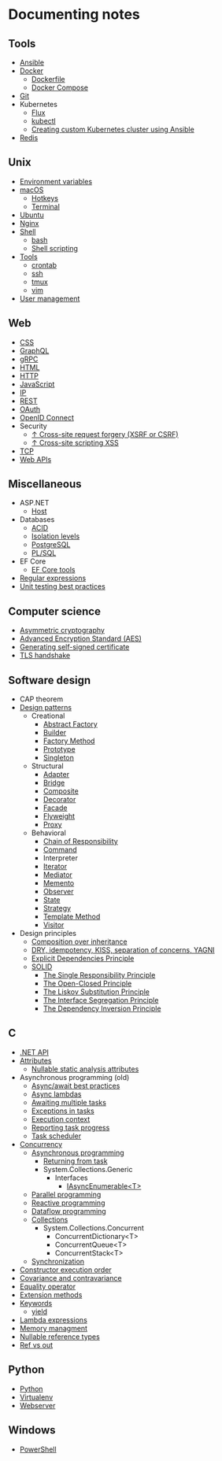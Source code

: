 # Documenting notes

## Tools

- [Ansible](tools/ansible/ansible.md)
- [Docker](tools/docker/docker.md)
  - [Dockerfile](tools/docker/dockerfiles.md)
  - [Docker Compose](tools/docker/docker%20compose.md)
- [Git](tools/git/git.md)
- Kubernetes
  - [Flux](tools/kubernetes/flux.md)
  - [kubectl](tools/kubernetes/kubectl.md)
  - [Creating custom Kubernetes cluster using Ansible](tools/kubernetes/creating%20cluster.md)
- [Redis](tools/redis.md)

## Unix

- [Environment variables](unix/environment%20variables.md)
- [macOS](unix/macos/macos.md)
  - [Hotkeys](unix/macos/hotkeys.md)
  - [Terminal](unix/macos/terminal.md)
- [Ubuntu](unix/ubuntu.md)
- [Nginx](unix/nginx.md)
- [Shell](unix/shell/shell.md)
  - [bash](unix/shell/bash.md)
  - [Shell scripting](unix/shell/shell%20scripting.md)
- [Tools](unix/tools.md)
  - [crontab](unix/crontab.md)
  - [ssh](unix/ssh.md)
  - [tmux](unix/tmux.md)
  - [vim](unix/vim.md)
- [User management](unix/user%20managment.md)

## Web

- [CSS](web/css/css.md)
- [GraphQL](web/graphql.md)
- [gRPC](web/grpc.md)
- [HTML](web/html/html.md)
- [HTTP](web/http/http.md)
- [JavaScript](web/javascript/javascript.md)
- [IP](web/ip.md)
- [REST](web/rest.md)
- [OAuth](web/oauth.md)
- [OpenID Connect](web/oidc.md)
- Security
  - [↑ Cross-site request forgery (XSRF or CSRF)](https://docs.microsoft.com/en-us/aspnet/core/security/anti-request-forgery)
  - [↑ Cross-site scripting XSS](https://docs.microsoft.com/en-us/aspnet/core/security/cross-site-scripting)
- [TCP](web/tcp.md)
- [Web APIs](web/api/api.md)

## Miscellaneous

- ASP.NET
  - [Host](asp.net/host.md)
- Databases
  - [ACID](db/transactions/acid.md)
  - [Isolation levels](db/transactions/isolation%20levels.md)
  - [PostgreSQL](db/postgres/postgres.md)
  - [PL/SQL](db/oracle/plsql.md)
- EF Core
  - [EF Core tools](efcore/tools.md)
- [Regular expressions](tools/regular%20expressions/regular%20expressions.md)
- [Unit testing best practices](tools/testing/unit%20testing%20best%20practices.md)

## Computer science

- [Asymmetric cryptography](cs/asymmetric%20cryptography.md)
- [Advanced Encryption Standard (AES)](cs/aes.md)
- [Generating self-signed certificate](cs/generating%20certificate.md)
- [TLS handshake](cs/tls%20handshake.md)

## Software design

- CAP theorem
- [Design patterns](design/design%20patterns/design%20patterns.md)
  - Creational
    - [Abstract Factory](design/design%20patterns/abstract%20factory.md)
    - [Builder](design/design%20patterns/builder.md)
    - [Factory Method](design/design%20patterns/factory%20method.md)
    - [Prototype](design/design%20patterns/prototype.md)
    - [Singleton](design/design%20patterns/singleton.md)
  - Structural
    - [Adapter](design/design%20patterns/adapter.md)
    - [Bridge](design/design%20patterns/bridge.md)
    - [Composite](design/design%20patterns/composite.md)
    - [Decorator](design/design%20patterns/decorator.md)
    - [Facade](design/design%20patterns/facade.md)
    - [Flyweight](design/design%20patterns/flyweight.md)
    - [Proxy](design/design%20patterns/proxy.md)
  - Behavioral
    - [Chain of Responsibility](design/design%20patterns/chain%20of%20responsibility.md)
    - [Command](design/design%20patterns/command.md)
    - Interpreter
    - [Iterator](design/design%20patterns/iterator.md)
    - [Mediator](design/design%20patterns/mediator.md)
    - [Memento](design/design%20patterns/memento.md)
    - [Observer](design/design%20patterns/observer.md)
    - [State](design/design%20patterns/state.md)
    - [Strategy](design/design%20patterns/strategy.md)
    - [Template Method](design/design%20patterns/template%20method.md)
    - [Visitor](design/design%20patterns/visitor.md)
- Design principles
  - [Composition over inheritance](design/composition%20over%20inheritance.md)
  - [DRY, idempotency, KISS, separation of concerns, YAGNI](design/main%20principles.md)
  - [Explicit Dependencies Principle](design/explicit%20dependencies%20principle.md)
  - [SOLID](design/solid/solid.md)
    - [The Single Responsibility Principle](design/solid/srp.md)
    - [The Open-Closed Principle](design/solid/ocp.md)
    - [The Liskov Substitution Principle](design/solid/lsp.md)
    - [The Interface Segregation Principle](design/solid/isp.md)
    - [The Dependency Inversion Principle](design/solid/dip/dip.md)

## C #

- [.NET API](cs/dotnet.md)
- [Attributes](/csharp/attributes.md)
  - [Nullable static analysis attributes](/csharp/nullable%20static%20analysis%20attributes.md)
- Asynchronous programming (old)
  - [Async/await best practices](/csharp/asynchronous/async%20await%20best%20practices.md)
  - [Async lambdas](csharp/asynchronous/async%20lambdas.md)
  - [Awaiting multiple tasks](csharp/asynchronous/awaiting%20multiple%20tasks.md)
  - [Exceptions in tasks](/csharp/asynchronous/exceptions.md)
  - [Execution context](/csharp/asynchronous/execution%20context.md)
  - [Reporting task progress](/csharp/asynchronous/reporting%20progress.md)
  - [Task scheduler](/csharp/asynchronous/task%20scheduler.md)
- [Concurrency](csharp/concurrency/concurrency.md)
  - [Asynchronous programming](csharp/concurrency/asynchronous%20programming.md)
    - [Returning from task](csharp/concurrency/returning%20from%20task.md)
    - System.Collections.Generic
      - Interfaces
        - [IAsyncEnumerable\<T>](dotnet/system/collections/generic/iasyncenumerable.md)
  - [Parallel programming](csharp/concurrency/parallel%20programming.md)
  - [Reactive programming](csharp/concurrency/reactive%20programming.md)
  - [Dataflow programming](csharp/concurrency/dataflow%20programming.md)
  - [Collections](csharp/concurrency/collections.md)
    - System.Collections.Concurrent
      - ConcurrentDictionary\<T>
      - ConcurrentQueue\<T>
      - ConcurrentStack\<T>
  - [Synchronization](csharp/concurrency/synchronization.md)
- [Constructor execution order](/csharp/constructor%20execution%20order.md)
- [Covariance and contravariance](/csharp/covariance%20and%20contravariance.md)
- [Equality operator](/csharp/equality%20operator.md)
- [Extension methods](csharp/extension%20methods.md)
- [Keywords](csharp/keywords/keywords.md)
  - [yield](csharp/keywords/yield.md)
- [Lambda expressions](/csharp/lambda%20expressions.md)
- [Memory managment](csharp/memory%20managment.md)
- [Nullable reference types](/csharp/nullable%20reference%20types.md)
- [Ref vs out](csharp/ref%20vs%20out.md)

## Python

- [Python](python/python.md)
- [Virtualenv](python/virtualenv.md)
- [Webserver](python/webserver.md)

## Windows

- [PowerShell](windows/powershell.md)
